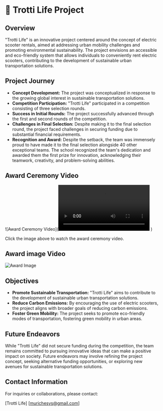 # 🛴 Trotti Life Project

## Overview
"Trotti Life" is an innovative project centered around the concept of electric scooter rentals, aimed at addressing urban mobility challenges and promoting environmental sustainability. The project envisions an accessible and eco-friendly system that allows individuals to conveniently rent electric scooters, contributing to the development of sustainable urban transportation solutions.

## Project Journey
- **Concept Development:** The project was conceptualized in response to the growing global interest in sustainable transportation solutions.
- **Competition Participation:** "Trotti Life" participated in a competition consisting of three selection rounds.
- **Success in Initial Rounds:** The project successfully advanced through the first and second rounds of the competition.
- **Challenges in Final Selection:** Despite making it to the final selection round, the project faced challenges in securing funding due to substantial financial requirements.
- **Recognition and Award:** Despite the setback, the team was immensely proud to have made it to the final selection alongside 40 other exceptional teams. The school recognized the team's dedication and awarded them the first prize for innovation, acknowledging their teamwork, creativity, and problem-solving abilities.

## Award Ceremony Video
![Award Ceremony Video](<video controls>
  <source src="assets/Trotti_Life.mp4" type="video/mp4">
  Your browser does not support the video tag.
</video>
)

Click the image above to watch the award ceremony video.

## Award image Video
![Award Image](assets/Awardd.jpg)

## Objectives
- **Promote Sustainable Transportation:** "Trotti Life" aims to contribute to the development of sustainable urban transportation solutions.
- **Reduce Carbon Emissions:** By encouraging the use of electric scooters, the project aligns with broader goals of reducing carbon emissions.
- **Foster Green Mobility:** The project seeks to promote eco-friendly modes of transportation, fostering green mobility in urban areas.

## Future Endeavors
While "Trotti Life" did not secure funding during the competition, the team remains committed to pursuing innovative ideas that can make a positive impact on society. Future endeavors may involve refining the project concept, seeking alternative funding opportunities, or exploring new avenues for sustainable transportation solutions.

## Contact Information
For inquiries or collaborations, please contact:

[Trotti Life]
[murichesys@gmail.com]
